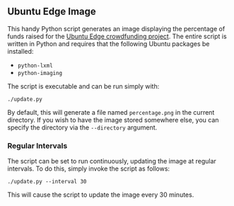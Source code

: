 ## Ubuntu Edge Image

This handy Python script generates an image displaying the percentage of funds raised for the [Ubuntu Edge crowdfunding project](http://www.indiegogo.com/projects/ubuntu-edge). The entire script is written in Python and requires that the following Ubuntu packages be installed:

 - `python-lxml`
 - `python-imaging`

The script is executable and can be run simply with:

    ./update.py

By default, this will generate a file named `percentage.png` in the current directory. If you wish to have the image stored somewhere else, you can specify the directory via the `--directory` argument.

### Regular Intervals

The script can be set to run continuously, updating the image at regular intervals. To do this, simply invoke the script as follows:

    ./update.py --interval 30

This will cause the script to update the image every 30 minutes.